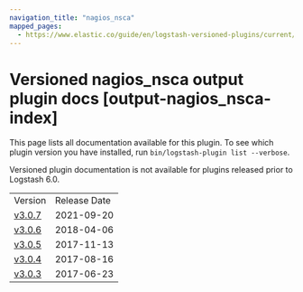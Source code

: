 ```yaml
---
navigation_title: "nagios_nsca"
mapped_pages:
  - https://www.elastic.co/guide/en/logstash-versioned-plugins/current/output-nagios_nsca-index.html
---
```


# Versioned nagios_nsca output plugin docs [output-nagios_nsca-index]

This page lists all documentation available for this plugin. To see which plugin version you have installed, run `bin/logstash-plugin list --verbose`.

Versioned plugin documentation is not available for plugins released prior to Logstash 6.0.

| | |
| :- | :- |
| Version | Release Date |
| [v3.0.7](v3-0-7-plugins-outputs-nagios_nsca.md) | 2021-09-20 |
| [v3.0.6](v3-0-6-plugins-outputs-nagios_nsca.md) | 2018-04-06 |
| [v3.0.5](v3-0-5-plugins-outputs-nagios_nsca.md) | 2017-11-13 |
| [v3.0.4](v3-0-4-plugins-outputs-nagios_nsca.md) | 2017-08-16 |
| [v3.0.3](v3-0-3-plugins-outputs-nagios_nsca.md) | 2017-06-23 |

